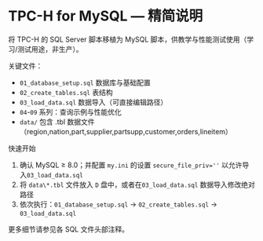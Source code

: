 # TPC-H for MySQL — 精简说明

将 TPC-H 的 SQL Server 脚本移植为 MySQL 脚本，供教学与性能测试使用（学习/测试用途，非生产）。

关键文件：
   - `01_database_setup.sql` 数据库与基础配置
   - `02_create_tables.sql` 表结构
   - `03_load_data.sql` 数据导入（可直接编辑路径）
   - `04`-`09` 系列：查询示例与性能优化
   - `data/` 包含 .tbl 数据文件（region,nation,part,supplier,partsupp,customer,orders,lineitem）

快速开始
1. 确认 MySQL ≥ 8.0；并配置 `my.ini` 的设置 `secure_file_priv=''` 以允许导入`03_load_data.sql`
2. 将 `data\*.tbl` 文件放入 `D` 盘中，或者在`03_load_data.sql` 数据导入修改绝对路径
3. 依次执行：`01_database_setup.sql` → `02_create_tables.sql` → `03_load_data.sql`

更多细节请参见各 SQL 文件头部注释。